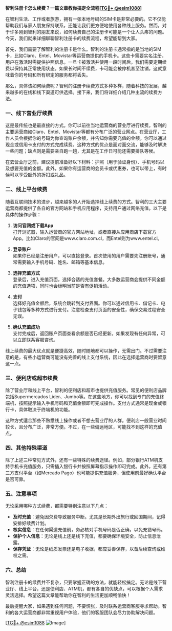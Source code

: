 **智利注册卡怎么续费？一篇文章教你搞定全流程[[TG💪+ @esim1088](https://t.me/s/esim1088)]**

在智利生活、工作或者旅游，拥有一张本地号码的SIM卡是非常必要的。它不仅能帮助我们与家人朋友保持联系，还能让我们更方便地使用各种线上服务。然而，对于许多刚到智利的朋友来说，如何续费自己的注册卡可能是一个让人头疼的问题。今天，我们就来详细聊聊智利注册卡的续费流程，希望能帮到大家。

首先，我们需要了解智利的注册卡是什么。智利的注册卡通常指的是当地的SIM卡，比如Claro、Entel、Movistar等运营商提供的手机卡。这些卡需要实名注册，用户在激活时需提供护照信息。一旦卡被激活并使用一段时间后，我们需要定期续费以保持其正常使用状态。如果长时间不续费，卡可能会被停机甚至注销，这就意味着你的号码和所有绑定的服务都将丢失。

那么，具体该如何续费呢？智利的注册卡续费方式多种多样，随着科技的发展，越来越多的在线和线下渠道可供选择。接下来，我们将详细介绍几种主流的续费方法。

### **一、线下营业厅续费**

这是最传统也是最直接的方式。你可以前往当地运营商的营业厅进行续费。智利的主要运营商如Claro、Entel、Movistar等都有分布广泛的营业网点。在营业厅，工作人员会根据你的号码为你查询账户余额，并告知你需要充值的金额。你可以通过现金或信用卡支付的方式完成续费。这种方式的优点是面对面交流，能够及时解决一些问题；缺点则是需要亲自跑一趟，尤其是在工作日可能还需要排队等候。

在去营业厅之前，建议提前准备好以下材料：护照（用于验证身份）、手机号码以及想要充值的金额。此外，如果你有运营商的会员卡或优惠券，也可以带上，有时候可以享受额外的折扣或礼品。

### **二、线上平台续费**

随着互联网技术的进步，越来越多的人开始选择线上续费的方式。智利的三大主要运营商都提供了各自的官方网站和手机应用程序，支持用户通过网络充值。以下是具体的操作步骤：

1. **访问官网或下载App**  
   打开浏览器，输入运营商的官方网站地址，或者直接从应用商店下载官方App。比如Claro的官网是www.claro.com.cl，而Entel则为www.entel.cl。

2. **登录账户**  
   如果你已经是注册用户，可以直接登录。首次使用的用户需要先注册账号，通常需要输入手机号码、姓名、邮箱等基本信息。

3. **选择充值方式**  
   登录后，进入充值页面，选择合适的充值套餐。大多数运营商会提供不同金额的充值选项，同时也会标明当前是否有促销活动。

4. **支付**  
   选择好充值金额后，系统会跳转到支付界面。你可以通过信用卡、借记卡、电子钱包等多种方式进行支付。注意检查支付页面的安全性，确保交易过程安全无误。

5. **确认充值成功**  
   支付完成后，返回账户页面查看余额是否已经更新。如果发现有任何异常，可以立即联系客服咨询。

线上续费的最大优点就是便捷高效，随时随地都可以操作，无需出门。不过需要注意的是，有些小运营商可能没有完善的线上支付系统，因此在选择运营商时要留意这一点。

### **三、便利店或超市续费**

除了营业厅和线上平台，智利的便利店和超市也提供充值服务。常见的便利店品牌包括Supermercados Lider、Jumbo等。在这些地方，你可以找到专门的充值终端机，按照提示输入手机号码和充值金额即可完成操作。支付方式通常是现金或银行卡，具体取决于终端机的功能。

这种方式适合那些不熟悉线上操作或者不想去营业厅的人群。便利店一般营业时间较长，且分布广泛，非常方便。不过，在一些偏远地区，可能找不到这样的充值点。

### **四、其他特殊渠道**

除了上述三种常见方式外，还有一些特殊的续费途径。例如，部分银行ATM机支持手机卡充值服务，只需插入银行卡并按照屏幕指示操作即可完成。此外，还有第三方支付平台（如Mercado Pago）也可能提供充值服务，但使用前最好确认平台是否可靠。

### **五、注意事项**

无论采用哪种方式续费，都需要特别注意以下几点：

- **及时充值**：避免因欠费导致服务中断。尤其是长期外出旅行或回国期间，记得安排好续费计划。
- **核实信息**：在任何渠道充值前，务必核对手机号码是否正确，以免充错号码。
- **保护个人信息**：无论是线上还是线下充值，都要确保环境安全，防止信息泄露。
- **保存凭证**：无论是纸质发票还是电子收据，都应妥善保存，以备后续查询或维权之需。

### **六、总结**

智利注册卡的续费并不复杂，只要掌握正确的方法，就能轻松搞定。无论是线下营业厅、线上平台，还是便利店、ATM机，都有各自的优缺点，可以根据个人需求灵活选择。希望这篇文章能帮助你在智利的生活更加顺畅愉快！

最后提醒大家，如果遇到任何问题，不要慌张，及时联系运营商客服寻求帮助。智利的各大运营商都非常重视用户体验，他们的客服团队会尽力协助解决问题。

[[TG💪+ @esim1088](https://t.me/s/esim1088) ![Image](https://i.postimg.cc/4NQfJmqS/Snipaste-2025-05-13-00-14-12.png)]